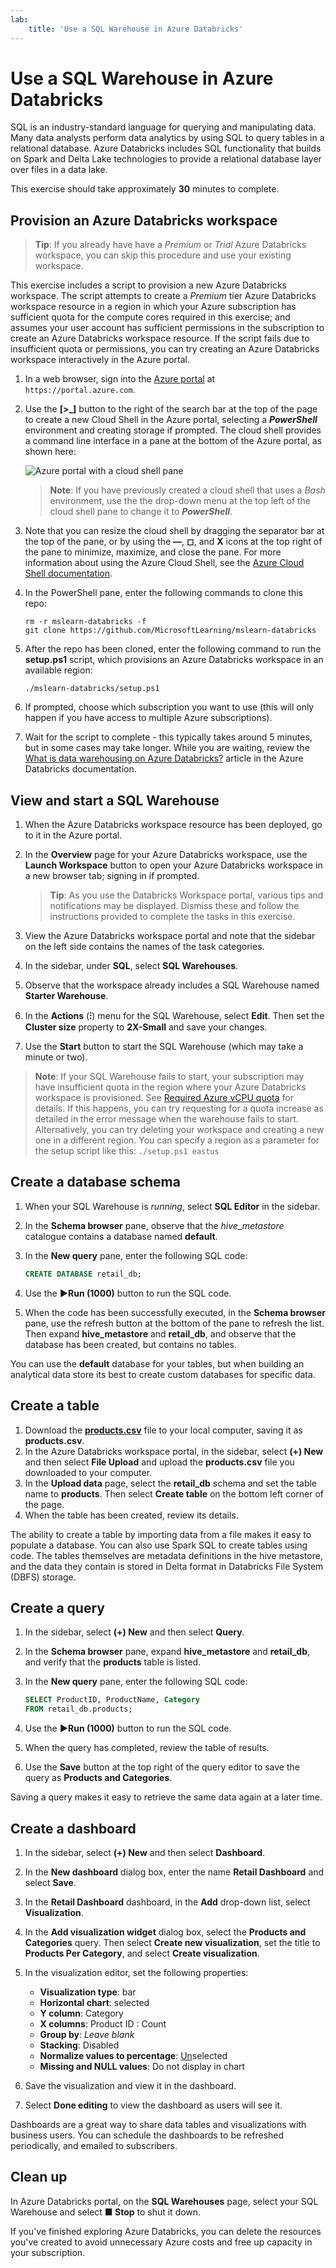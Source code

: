 ```yaml
---
lab:
    title: 'Use a SQL Warehouse in Azure Databricks'
---
```


# Use a SQL Warehouse in Azure Databricks

SQL is an industry-standard language for querying and manipulating data. Many data analysts perform data analytics by using SQL to query tables in a relational database. Azure Databricks includes SQL functionality that builds on Spark and Delta Lake technologies to provide a relational database layer over files in a data lake.

This exercise should take approximately **30** minutes to complete.

## Provision an Azure Databricks workspace

> **Tip**: If you already have have a *Premium* or *Trial* Azure Databricks workspace, you can skip this procedure and use your existing workspace.

This exercise includes a script to provision a new Azure Databricks workspace. The script attempts to create a *Premium* tier Azure Databricks workspace resource in a region in which your Azure subscription has sufficient quota for the compute cores required in this exercise; and assumes your user account has sufficient permissions in the subscription to create an Azure Databricks workspace resource. If the script fails due to insufficient quota or permissions, you can try creating an Azure Databricks workspace interactively in the Azure portal.

1. In a web browser, sign into the [Azure portal](https://portal.azure.com) at `https://portal.azure.com`.
2. Use the **[\>_]** button to the right of the search bar at the top of the page to create a new Cloud Shell in the Azure portal, selecting a ***PowerShell*** environment and creating storage if prompted. The cloud shell provides a command line interface in a pane at the bottom of the Azure portal, as shown here:

    ![Azure portal with a cloud shell pane](./images/cloud-shell.png)

    > **Note**: If you have previously created a cloud shell that uses a *Bash* environment, use the the drop-down menu at the top left of the cloud shell pane to change it to ***PowerShell***.

3. Note that you can resize the cloud shell by dragging the separator bar at the top of the pane, or by using the **&#8212;**, **&#9723;**, and **X** icons at the top right of the pane to minimize, maximize, and close the pane. For more information about using the Azure Cloud Shell, see the [Azure Cloud Shell documentation](https://docs.microsoft.com/azure/cloud-shell/overview).

4. In the PowerShell pane, enter the following commands to clone this repo:

    ```
    rm -r mslearn-databricks -f
    git clone https://github.com/MicrosoftLearning/mslearn-databricks
    ```

5. After the repo has been cloned, enter the following command to run the **setup.ps1** script, which provisions an Azure Databricks workspace in an available region:

    ```
    ./mslearn-databricks/setup.ps1
    ```

6. If prompted, choose which subscription you want to use (this will only happen if you have access to multiple Azure subscriptions).
7. Wait for the script to complete - this typically takes around 5 minutes, but in some cases may take longer. While you are waiting, review the [What is data warehousing on Azure Databricks?](https://learn.microsoft.com/azure/databricks/sql/) article in the Azure Databricks documentation.

## View and start a SQL Warehouse

1. When the Azure Databricks workspace resource has been deployed, go to it in the Azure portal.
1. In the **Overview** page for your Azure Databricks workspace, use the **Launch Workspace** button to open your Azure Databricks workspace in a new browser tab; signing in if prompted.

    > **Tip**: As you use the Databricks Workspace portal, various tips and notifications may be displayed. Dismiss these and follow the instructions provided to complete the tasks in this exercise.

1. View the Azure Databricks workspace portal and note that the sidebar on the left side contains the names of the task categories.
1. In the sidebar, under **SQL**, select **SQL Warehouses**.
1. Observe that the workspace already includes a SQL Warehouse named **Starter Warehouse**.
1. In the **Actions** (**&#8285;**) menu for the SQL Warehouse, select **Edit**. Then set the **Cluster size** property to **2X-Small** and save your changes.
1. Use the **Start** button to start the SQL Warehouse (which may take a minute or two).

> **Note**: If your SQL Warehouse fails to start, your subscription may have insufficient quota in the region where your Azure Databricks workspace is provisioned. See [Required Azure vCPU quota](https://docs.microsoft.com/azure/databricks/sql/admin/sql-endpoints#required-azure-vcpu-quota) for details. If this happens, you can try requesting for a quota increase as detailed in the error message when the warehouse fails to start. Alternatively, you can try deleting your workspace and creating a new one in a different region. You can specify a region as a parameter for the setup script like this: `./setup.ps1 eastus`

## Create a database schema

1. When your SQL Warehouse is *running*, select **SQL Editor** in the sidebar.
2. In the **Schema browser** pane, observe that the *hive_metastore* catalogue contains a database named **default**.
3. In the **New query** pane, enter the following SQL code:

    ```sql
   CREATE DATABASE retail_db;
    ```

4. Use the **&#9658;Run (1000)** button to run the SQL code.
5. When the code has been successfully executed, in the **Schema browser** pane, use the refresh button at the bottom of the pane to refresh the list. Then expand **hive_metastore** and **retail_db**, and observe that the database has been created, but contains no tables.

You can use the **default** database for your tables, but when building an analytical data store its best to create custom databases for specific data.

## Create a table

1. Download the [**products.csv**](https://raw.githubusercontent.com/MicrosoftLearning/mslearn-databricks/main/data/products.csv) file to your local computer, saving it as **products.csv**.
1. In the Azure Databricks workspace portal, in the sidebar, select **(+) New** and then select **File Upload** and upload the **products.csv** file you downloaded to your computer.
1. In the **Upload data** page, select the **retail_db** schema and set the table name to **products**. Then select **Create table** on the bottom left corner of the page.
1. When the table has been created, review its details.

The ability to create a table by importing data from a file makes it easy to populate a database. You can also use Spark SQL to create tables using code. The tables themselves are metadata definitions in the hive metastore, and the data they contain is stored in Delta format in Databricks File System (DBFS) storage.

## Create a query

1. In the sidebar, select **(+) New** and then select **Query**.
2. In the **Schema browser** pane, expand **hive_metastore** and **retail_db**, and verify that the **products** table is listed.
3. In the **New query** pane, enter the following SQL code:

    ```sql
   SELECT ProductID, ProductName, Category
   FROM retail_db.products; 
    ```

4. Use the **&#9658;Run (1000)** button to run the SQL code.
5. When the query has completed, review the table of results.
6. Use the **Save** button at the top right of the query editor to save the query as **Products and Categories**.

Saving a query makes it easy to retrieve the same data again at a later time.

## Create a dashboard

1. In the sidebar, select **(+) New** and then select **Dashboard**.
2. In the **New dashboard** dialog box, enter the name **Retail Dashboard** and select **Save**.
3. In the **Retail Dashboard** dashboard, in the **Add** drop-down list, select **Visualization**.
4. In the **Add visualization widget** dialog box, select the **Products and Categories** query. Then select **Create new visualization**, set the title to **Products Per Category**, and select **Create visualization**.
5. In the visualization editor, set the following properties:
    - **Visualization type**: bar
    - **Horizontal chart**: selected
    - **Y column**: Category
    - **X columns**: Product ID : Count
    - **Group by**: *Leave blank*
    - **Stacking**: Disabled
    - **Normalize values to percentage**: <u>Un</u>selected
    - **Missing and NULL values**: Do not display in chart

6. Save the visualization and view it in the dashboard.
7. Select **Done editing** to view the dashboard as users will see it.

Dashboards are a great way to share data tables and visualizations with business users. You can schedule the dashboards to be refreshed periodically, and emailed to subscribers.

## Clean up

In Azure Databricks portal, on the **SQL Warehouses** page, select your SQL Warehouse and select **&#9632; Stop** to shut it down.

If you've finished exploring Azure Databricks, you can delete the resources you've created to avoid unnecessary Azure costs and free up capacity in your subscription.
